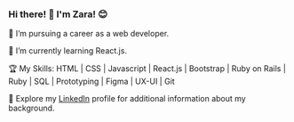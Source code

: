 ### Hi there! 👋 I'm Zara! 😊

🚀 I’m pursuing a career as a web developer.<br>

🌱 I’m currently learning React.js.<br>

🏆 My Skills:
HTML | CSS | Javascript | React.js | Bootstrap | Ruby on Rails | Ruby | SQL | Prototyping | Figma | UX-UI | Git

🔗 Explore my [LinkedIn](https://www.linkedin.com/in/zahra-ilkhan/) profile for additional information about my background.

<!--
**zarail/zarail** is a ✨ _special_ ✨ repository because its `README.md` (this file) appears on your GitHub profile.

Here are some ideas to get you started:

- 🔭 I’m currently working on ...
- 🌱 I’m currently learning ...
- 👯 I’m looking to collaborate on ...
- 🤔 I’m looking for help with ...
- 💬 Ask me about ...
- 📫 How to reach me: ...
- 😄 Pronouns: ...
- ⚡ Fun fact: ...
-->
